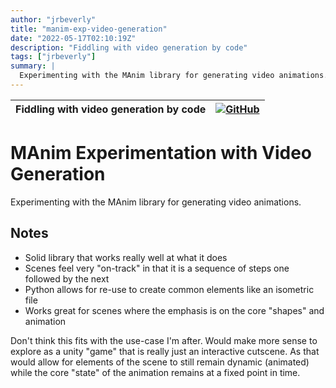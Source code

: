 ```yaml
---
author: "jrbeverly"
title: "manim-exp-video-generation"
date: "2022-05-17T02:10:19Z"
description: "Fiddling with video generation by code"
tags: ["jrbeverly"]
summary: |
  Experimenting with the MAnim library for generating video animations.
---
```


| Fiddling with video generation by code | [![GitHub](https://img.shields.io/badge/GitHub-%23121011.svg?logo=github&logoColor=white)](https://github.com/jrbeverly/manim-exp-video-generation) |
| :-------- | -------: |


# MAnim Experimentation with Video Generation

Experimenting with the MAnim library for generating video animations.

## Notes

- Solid library that works really well at what it does
- Scenes feel very "on-track" in that it is a sequence of steps one followed by the next
- Python allows for re-use to create common elements like an isometric file
- Works great for scenes where the emphasis is on the core "shapes" and animation


Don't think this fits with the use-case I'm after. Would make more sense to explore as a unity "game" that is really just an interactive cutscene. As that would allow for elements of the scene to still remain dynamic (animated) while the core "state" of the animation remains at a fixed point in time.
